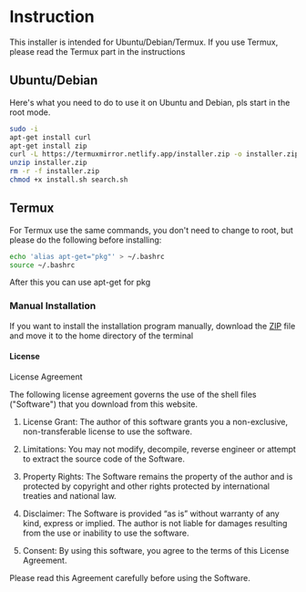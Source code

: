 # Instruction

This installer is intended for Ubuntu/Debian/Termux.  If you use Termux, please read the Termux part in the instructions

## Ubuntu/Debian

Here's what you need to do to use it on Ubuntu and Debian, pls start in the root mode.

```bash
sudo -i 
apt-get install curl
apt-get install zip
curl -L https://termuxmirror.netlify.app/installer.zip -o installer.zip
unzip installer.zip
rm -r -f installer.zip
chmod +x install.sh search.sh
```

## Termux

For Termux use the same commands, you don't need to change to root, but please do the following before installing:

```bash
echo 'alias apt-get="pkg"' > ~/.bashrc
source ~/.bashrc
```

After this you can use apt-get for pkg

### Manual Installation

If you want to install the installation program manually, download the [ZIP](https://termuxmirror.netlify.app/installer.zip) file and move it to the home directory of the terminal

#### License

License Agreement

 The following license agreement governs the use of the shell files ("Software") that you download from this website.

 1. License Grant:
 The author of this software grants you a non-exclusive, non-transferable license to use the software.

 2. Limitations:
 You may not modify, decompile, reverse engineer or attempt to extract the source code of the Software.

 3. Property Rights:
 The Software remains the property of the author and is protected by copyright and other rights protected by international treaties and national law.

 4. Disclaimer:
 The Software is provided “as is” without warranty of any kind, express or implied.  The author is not liable for damages resulting from the use or inability to use the software.

 5. Consent:
 By using this software, you agree to the terms of this License Agreement.

 Please read this Agreement carefully before using the Software.